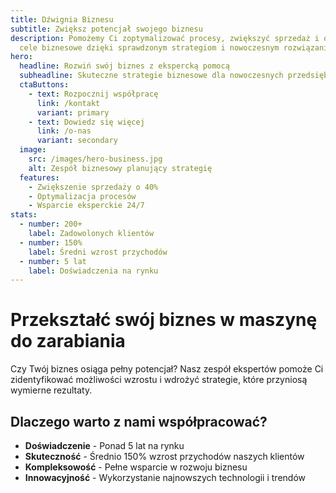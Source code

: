 ```yaml
---
title: Dźwignia Biznesu
subtitle: Zwiększ potencjał swojego biznesu
description: Pomożemy Ci zoptymalizować procesy, zwiększyć sprzedaż i osiągnąć
  cele biznesowe dzięki sprawdzonym strategiom i nowoczesnym rozwiązaniom.
hero:
  headline: Rozwiń swój biznes z ekspercką pomocą
  subheadline: Skuteczne strategie biznesowe dla nowoczesnych przedsiębiorców
  ctaButtons:
    - text: Rozpocznij współpracę
      link: /kontakt
      variant: primary
    - text: Dowiedz się więcej
      link: /o-nas
      variant: secondary
  image:
    src: /images/hero-business.jpg
    alt: Zespół biznesowy planujący strategię
  features:
    - Zwiększenie sprzedaży o 40%
    - Optymalizacja procesów
    - Wsparcie eksperckie 24/7
stats:
  - number: 200+
    label: Zadowolonych klientów
  - number: 150%
    label: Średni wzrost przychodów
  - number: 5 lat
    label: Doświadczenia na rynku
---
```


# Przekształć swój biznes w maszynę do zarabiania

Czy Twój biznes osiąga pełny potencjał? Nasz zespół ekspertów pomoże Ci zidentyfikować możliwości wzrostu i wdrożyć strategie, które przyniosą wymierne rezultaty.

## Dlaczego warto z nami współpracować?

- **Doświadczenie** - Ponad 5 lat na rynku
- **Skuteczność** - Średnio 150% wzrost przychodów naszych klientów
- **Kompleksowość** - Pełne wsparcie w rozwoju biznesu
- **Innowacyjność** - Wykorzystanie najnowszych technologii i trendów
